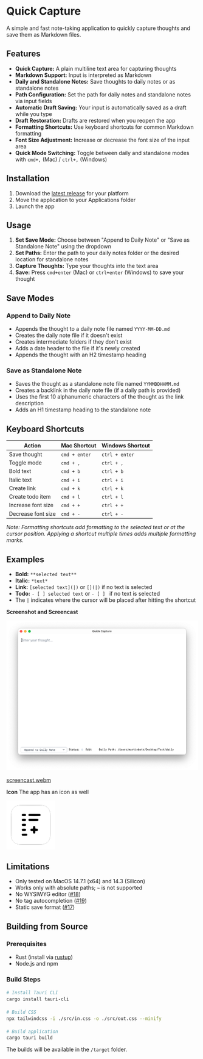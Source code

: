 # Quick Capture

A simple and fast note-taking application to quickly capture thoughts and save them as Markdown files.

## Features

- **Quick Capture:** A plain multiline text area for capturing thoughts
- **Markdown Support:** Input is interpreted as Markdown
- **Daily and Standalone Notes:** Save thoughts to daily notes or as standalone notes
- **Path Configuration:** Set the path for daily notes and standalone notes via input fields
- **Automatic Draft Saving:** Your input is automatically saved as a draft while you type
- **Draft Restoration:** Drafts are restored when you reopen the app
- **Formatting Shortcuts:** Use keyboard shortcuts for common Markdown formatting
- **Font Size Adjustment:** Increase or decrease the font size of the input area
- **Quick Mode Switching:** Toggle between daily and standalone modes with `cmd+,` (Mac) / `ctrl+,` (Windows)

## Installation

1. Download the [latest release](https://github.com/minthemiddle/Quick-Capture/releases) for your platform
2. Move the application to your Applications folder
3. Launch the app

## Usage

1. **Set Save Mode:** Choose between "Append to Daily Note" or "Save as Standalone Note" using the dropdown
2. **Set Paths:** Enter the path to your daily notes folder or the desired location for standalone notes
3. **Capture Thoughts:** Type your thoughts into the text area
4. **Save:** Press `cmd+enter` (Mac) or `ctrl+enter` (Windows) to save your thought

## Save Modes

### Append to Daily Note
- Appends the thought to a daily note file named `YYYY-MM-DD.md`
- Creates the daily note file if it doesn't exist
- Creates intermediate folders if they don't exist
- Adds a date header to the file if it's newly created
- Appends the thought with an H2 timestamp heading

### Save as Standalone Note
- Saves the thought as a standalone note file named `YYMMDDHHMM.md`
- Creates a backlink in the daily note file (if a daily path is provided)
- Uses the first 10 alphanumeric characters of the thought as the link description
- Adds an H1 timestamp heading to the standalone note

## Keyboard Shortcuts

| Action                  | Mac Shortcut     | Windows Shortcut |
|-------------------------|------------------|------------------|
| Save thought            | `cmd + enter`    | `ctrl + enter`   |
| Toggle mode             | `cmd + ,`        | `ctrl + ,`       |
| Bold text               | `cmd + b`        | `ctrl + b`       |
| Italic text             | `cmd + i`        | `ctrl + i`       |
| Create link             | `cmd + k`        | `ctrl + k`       |
| Create todo item        | `cmd + l`        | `ctrl + l`       |
| Increase font size      | `cmd + +`        | `ctrl + +`       |
| Decrease font size      | `cmd + -`        | `ctrl + -`       |

*Note: Formatting shortcuts add formatting to the selected text or at the cursor position. Applying a shortcut multiple times adds multiple formatting marks.*

## Examples

- **Bold:** `**selected text**`
- **Italic:** `*text*`
- **Link:** `[selected text](|)` or `[](|)` if no text is selected
- **Todo:** `- [ ] selected text` or `- [ ] ` if no text is selected
- The `|` indicates where the cursor will be placed after hitting the shortcut

**Screenshot and Screencast**  

![Screenshot of Quick Capture](screenshot.png)

[screencast.webm](https://github.com/user-attachments/assets/2fa6db13-328f-49fd-b4c5-313f7a5a4270)

**Icon**
The app has an icon as well

![App icon quick capture](src-tauri/icons/128x128.png)

## Limitations

- Only tested on MacOS 14.7.1 (x64) and 14.3 (Silicon)
- Works only with absolute paths; `~` is not supported
- No WYSIWYG editor ([#18](https://github.com/minthemiddle/Quick-Capture/issues/18))
- No tag autocompletion ([#19](https://github.com/minthemiddle/Quick-Capture/issues/19))
- Static save format ([#17](https://github.com/minthemiddle/Quick-Capture/issues/17))

## Building from Source

### Prerequisites
- Rust (install via [rustup](https://rustup.rs/))
- Node.js and npm

### Build Steps

```bash
# Install Tauri CLI
cargo install tauri-cli

# Build CSS
npx tailwindcss -i ./src/in.css -o ./src/out.css --minify

# Build application
cargo tauri build
```

The builds will be available in the `/target` folder.
